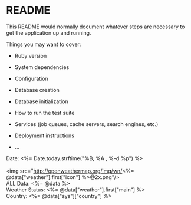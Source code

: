 # README

This README would normally document whatever steps are necessary to get the
application up and running.

Things you may want to cover:

* Ruby version

* System dependencies

* Configuration

* Database creation

* Database initialization

* How to run the test suite

* Services (job queues, cache servers, search engines, etc.)

* Deployment instructions

* ...



Date: <%= Date.today.strftime("%B, %A , %-d %p") %> <br><br>
<img src="http://openweathermap.org/img/wn/<%= @data["weather"].first["icon"] %>@2x.png"/>
<br>
ALL Data: <%= @data %>
<br>
Weather Status: <%= @data["weather"].first["main"] %>
<br>
Country: <%= @data["sys"]["country"] %>